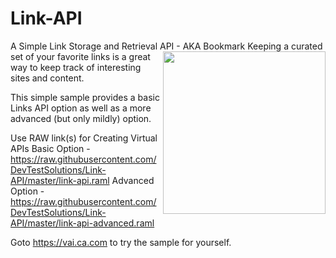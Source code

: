 Link-API
========

A Simple Link Storage and Retrieval API - AKA Bookmark
<img align="right" height="260" src="https://raw.githubusercontent.com/DevTestSolutions/Link-API/master/Puzzle.png">
Keeping a curated set of your favorite links is a great way to keep track of interesting sites and content.

This simple sample provides a basic Links API option as well as a more advanced (but only mildly) option.

Use RAW link(s) for Creating Virtual APIs
Basic Option - https://raw.githubusercontent.com/DevTestSolutions/Link-API/master/link-api.raml
Advanced Option - https://raw.githubusercontent.com/DevTestSolutions/Link-API/master/link-api-advanced.raml

Goto https://vai.ca.com to try the sample for yourself.
